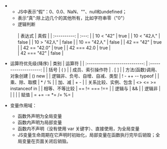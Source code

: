 - - JS中表示“假”：0、0.0、NaN、""、null和undefined；
  - 表示“真":除上边几个的其他所有，比如字符串零（"0"） 
  - 逻辑判断<br><br>
    |    表达式    | 真假  |
    | :----------: | :---: |
    |  10 < "42"   | true  |
    | 10 < "42人"  | false |
    | 10 > "42人"  | false |
    | 10 == "42人" | false |
    |  42 == "42"  | true  |
    | 42 == "42.0" | true  |
    | 42 === 42.0  | true  |    
    | 42 === "42"  | false |
- 运算符优先级(降序)
  |              类别              |         运算符         |
  | :----------------------------: | :--------------------: |
  |              括号              |          ( )           |
  |        成员、索引操作符        |         . [ ]          |
  |    方法(函数)调用、对象创建    |         () new         |
  | 逻辑非、负号、自增、自减、类型 |    ! - ++ -- typeof    |
  |          乘、除、取模          |         * / %          |
  |             加、减             |          + -           |
  |      关系比较、实例、包含      | <> <= >= instanceof in |
  |         相等、不等比较         |     ==  != === !==     |
  |             逻辑与             |           &&           |
  |             逻辑非             |         \|  \|         |
  |              赋值              |    = += -= *= /= %=    |

- 变量作用域：
  - 函数外声明为全局变量
  - 函数内声明为局部变量
  - 函数内不声明（没有使用 var 关键字）、直接使用，为全局变量
  - JS变量生命周期在它声明时初始化，局部变量在函数执行完毕后销毁；全局变量在页面关闭后销毁。